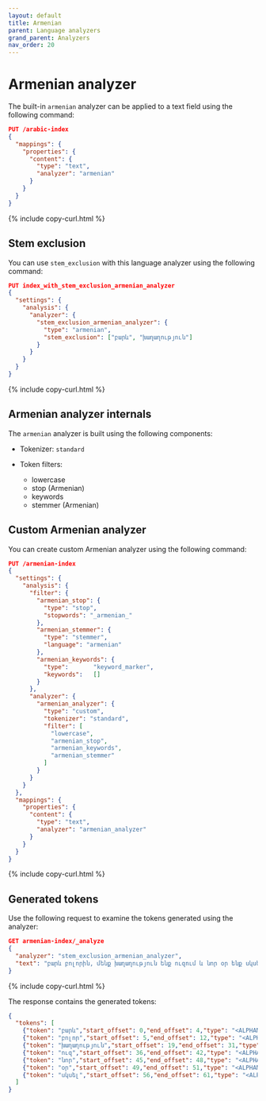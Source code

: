 ```yaml
---
layout: default
title: Armenian
parent: Language analyzers
grand_parent: Analyzers
nav_order: 20
---
```


# Armenian analyzer

The built-in `armenian` analyzer can be applied to a text field using the following command:

```json
PUT /arabic-index
{
  "mappings": {
    "properties": {
      "content": {
        "type": "text",
        "analyzer": "armenian"
      }
    }
  }
}
```
{% include copy-curl.html %}

## Stem exclusion

You can use `stem_exclusion` with this language analyzer using the following command:

```json
PUT index_with_stem_exclusion_armenian_analyzer
{
  "settings": {
    "analysis": {
      "analyzer": {
        "stem_exclusion_armenian_analyzer": {
          "type": "armenian",
          "stem_exclusion": ["բարև", "խաղաղություն"] 
        }
      }
    }
  }
}
```
{% include copy-curl.html %}

## Armenian analyzer internals

The `armenian` analyzer is built using the following components:

- Tokenizer: `standard`

- Token filters:
  - lowercase
  - stop (Armenian)
  - keywords
  - stemmer (Armenian)

## Custom Armenian analyzer

You can create custom Armenian analyzer using the following command:

```json
PUT /armenian-index
{
  "settings": {
    "analysis": {
      "filter": {
        "armenian_stop": {
          "type": "stop",
          "stopwords": "_armenian_"
        },
        "armenian_stemmer": {
          "type": "stemmer",
          "language": "armenian"
        },
        "armenian_keywords": {
          "type":       "keyword_marker",
          "keywords":   [] 
        }
      },
      "analyzer": {
        "armenian_analyzer": {
          "type": "custom",
          "tokenizer": "standard",
          "filter": [
            "lowercase",
            "armenian_stop",
            "armenian_keywords",
            "armenian_stemmer"
          ]
        }
      }
    }
  },
  "mappings": {
    "properties": {
      "content": {
        "type": "text",
        "analyzer": "armenian_analyzer"
      }
    }
  }
}
```
{% include copy-curl.html %}

## Generated tokens

Use the following request to examine the tokens generated using the analyzer:

```json
GET armenian-index/_analyze
{
  "analyzer": "stem_exclusion_armenian_analyzer",
  "text": "բարև բոլորին, մենք խաղաղություն ենք ուզում և նոր օր ենք սկսել"
}
```
{% include copy-curl.html %}

The response contains the generated tokens:

```json
{
  "tokens": [
    {"token": "բարև","start_offset": 0,"end_offset": 4,"type": "<ALPHANUM>","position": 0},
    {"token": "բոլոր","start_offset": 5,"end_offset": 12,"type": "<ALPHANUM>","position": 1},
    {"token": "խաղաղություն","start_offset": 19,"end_offset": 31,"type": "<ALPHANUM>","position": 3},
    {"token": "ուզ","start_offset": 36,"end_offset": 42,"type": "<ALPHANUM>","position": 5},
    {"token": "նոր","start_offset": 45,"end_offset": 48,"type": "<ALPHANUM>","position": 7},
    {"token": "օր","start_offset": 49,"end_offset": 51,"type": "<ALPHANUM>","position": 8},
    {"token": "սկսել","start_offset": 56,"end_offset": 61,"type": "<ALPHANUM>","position": 10}
  ]
}
```